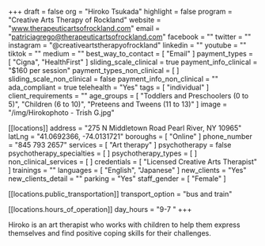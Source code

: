 +++
draft = false
org = "Hiroko Tsukada"
highlight = false
program = "Creative Arts Therapy of Rockland"
website = "www.therapeuticartsofrockland.com"
email = "patriciagrego@therapeuticartsofrockland.com"
facebook = ""
twitter = ""
instagram = "@creativeartstherapyofrockland"
linkedin = ""
youtube = ""
tiktok = ""
medium = ""
best_way_to_contact = [ "Email" ]
payment_types = [ "Cigna", "HealthFirst" ]
sliding_scale_clinical = true
payment_info_clinical = "$160 per session"
payment_types_non_clinical = [ ]
sliding_scale_non_clinical = false
payment_info_non_clinical = ""
ada_compliant = true
telehealth = "Yes"
tags = [ "individual" ]
client_requirements = ""
age_groups = [
  "Toddlers and Preschoolers (0 to 5)",
  "Children (6 to 10)",
  "Preteens and Tweens (11 to 13)"
]
image = "/img/Hirokophoto - Trish G.jpg"

[[locations]]
address = "275 N Middletown Road Pearl River, NY 10965"
latLng = "41.0692366, -74.0131721"
boroughs = [ "Online" ]
phone_number = "845 793 2657"
services = [ "Art therapy" ]
psychotherapy = false
psychotherapy_specialties = [ ]
psychotherapy_types = [ ]
non_clinical_services = [ ]
credentials = [ "Licensed Creative Arts Therapist" ]
trainings = ""
languages = [ "English", "Japanese" ]
new_clients = "Yes"
new_clients_detail = ""
parking = "Yes"
staff_gender = [ "Female" ]

  [[locations.public_transportation]]
  transport_option = "bus and train"

  [[locations.hours_of_operation]]
  day_hours = "9-7 "
+++

Hiroko is an art therapist who works with children to help them express themselves and find positive coping skills for their challenges.
